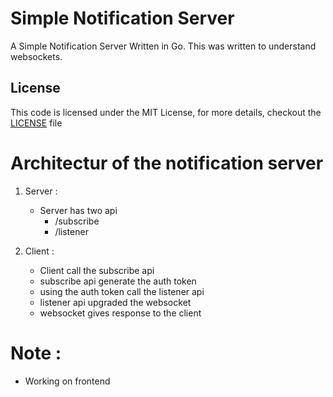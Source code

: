 # Simple Notification Server

A Simple Notification Server Written in Go.
This was written to understand websockets.

## License

This code is licensed under the MIT License, for more details, checkout the [LICENSE](LICENSE)
file

# Architectur of the notification server

1. Server :

   - Server has two api
     - /subscribe
     - /listener

2. Client :
   - Client call the subscribe api
   - subscribe api generate the auth token
   - using the auth token call the listener api
   - listener api upgraded the websocket
   - websocket gives response to the client

# Note :

- Working on frontend
